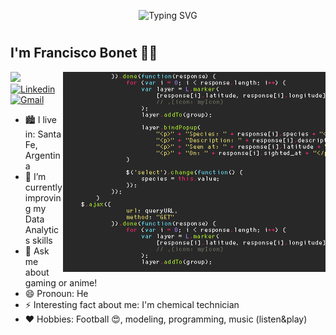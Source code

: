 
  <p align='center'>
    <a><img src="https://readme-typing-svg.demolab.com?font=inconsolata&size=25&duration=3500&pause=1000&color=F7F7F7&background=FFFFFF00&center=true&vCenter=true&repeat=false&width=435&lines=Hello+there%F0%9F%91%8B+.+.+.;Welcome+to+my+GitHub+Profile!!!" alt="Typing SVG" /></a>
    <h1></h1>
  </p>
<h2>I'm Francisco Bonet 👾🖖</h2>

<img align="right" alt="GIF" src="https://github.com/bhumikatewary/bhumikatewary/blob/main/giphy.gif" width="420" height="320" />

![](https://komarev.com/ghpvc/?username=FranciscoJoseBonet&style=flat-square&color=blueviolet) 
[![Linkedin](https://img.shields.io/badge/-LinkedIn-blue?style=flat&logo=Linkedin&logoColor=white)](https://www.linkedin.com/in/franciscojosebonet/)
[![Gmail](https://img.shields.io/badge/-Gmail-c14438?style=flat&logo=Gmail&logoColor=white)](mailto:franciscojosebonet@gmail.com)



- 🏙️ I live in: Santa Fe, Argentina
- 🌱 I’m currently improving my Data Analytics skills
- 💬 Ask me about gaming or anime!
- 😄 Pronoun: He
- ⚡ Interesting fact about me: I'm chemical technician
- ❤️ Hobbies: Football 😍, modeling, programming, music (listen&play)


